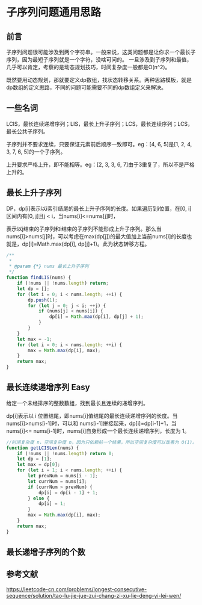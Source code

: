 # 子序列问题通用思路

## 前言

子序列问题很可能涉及到两个字符串。一般来说，这类问题都是让你求一个最长子序列，因为最短子序列就是一个字符，没啥可问的。
一旦涉及到子序列和最值，几乎可以肯定，考察的是动态规划技巧，时间复杂度一般都是O(n^2)。

既然要用动态规划，那就要定义dp数组，找状态转移关系。两种思路模板，就是dp数组的定义思路，不同的问题可能需要不同的dp数组定义来解决。

## 一些名词

LCIS，最长连续递增序列；LIS，最长上升子序列；LCS，最长连续序列；LCS，最长公共子序列。

子序列并不要求连续，只要保证元素前后顺序一致即可。eg：[4, 6, 5]是[1, 2, 4, 3, 7, 6, 5]的一个子序列。

上升要求严格上升，即不能相等。eg：[2, 3, 3, 6, 7]由于3重复了，所以不是严格上升的。

## 最长上升子序列

DP，dp[i]表示以i索引结尾的最长上升子序列的长度。如果遍历到i位置，在[0, i]区间内有[0, j]且j < i，当nums[i]<=nums[j]时，

表示以j结束的子序列和i结束的子序列不能形成上升子序列。那么当nums[i]>nums[j]时，可以考虑在max(dp[j])的最大值加上当前nums[i]的长度也就是，dp[i]=Math.max(dp[i], dp[j]+1)。此为状态转移方程。

``` js
/**
 * 
 * @param {*} nums 最长上升子序列 
 */
function findLIS(nums) {
    if (!nums || !nums.length) return;
    let dp = [];
    for (let i = 0; i < nums.length; ++i) {
        dp.push(1);
        for (let j = 0; j < i; ++j) {
            if (nums[j] < nums[i]) {
                dp[i] = Math.max(dp[i], dp[j] + 1);
            }
        }
    }
    let max = -1;
    for (let i = 0; i < nums.length; ++i) {
        max = Math.max(dp[i], max);
    }
    return max;
}
```

## 最长连续递增序列 Easy

给定一个未经排序的整数数组，找到最长且连续的递增序列。

dp[i]表示以 i 位置结尾，即nums[i]值结尾的最长连续递增序列的长度。当 nums[i]>nums[i-1]时，可以和 nums[i-1]拼接起来，dp[i]=dp[i-1]+1，当 nums[i]<= nums[i-1]时，nums[i]自身形成一个最长连续递增序列，长度为 1。

``` js
//时间复杂度 n，空间复杂度 n，因为只依赖前一个结果，所以空间复杂度可以改善为 O(1)。
function getLCISLen(nums) {
    if (!nums || !nums.length) return 0;
    let dp = [1];
    let max = dp[0];
    for (let i = 1; i < nums.length; ++i) {
        let prevNum = nums[i - 1];
        let currNum = nums[i];
        if (currNum > prevNum) {
            dp[i] = dp[i - 1] + 1;
        } else {
            dp[i] = 1;
        }
        max = Math.max(dp[i], max);
    }
    return max;
}
```

## 最长递增子序列的个数



## 参考文献

https://leetcode-cn.com/problems/longest-consecutive-sequence/solution/tao-lu-jie-jue-zui-chang-zi-xu-lie-deng-yi-lei-wen/

